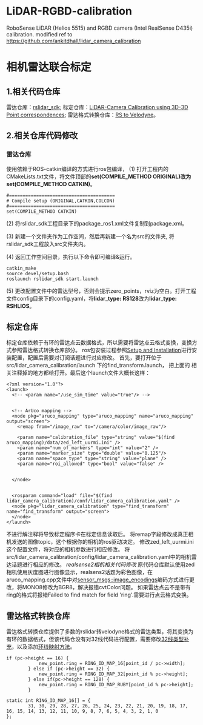 # LiDAR-RGBD-calibration
RoboSense LiDAR (Helios 5515) and RGBD camera (Intel RealSense D435i) calibration.
modified ref to https://github.com/ankitdhall/lidar_camera_calibration

# 相机雷达联合标定
## 1.相关代码仓库
雷达仓库：[rslidar_sdk](https://github.com/RoboSense-LiDAR/rslidar_sdk);
标定仓库：[LiDAR-Camera Calibration using 3D-3D Point correspondences](https://github.com/ankitdhall/lidar_camera_calibration);
雷达格式转换仓库：[RS to Velodyne](https://github.com/HViktorTsoi/rs_to_velodyne)。
## 2.相关仓库代码修改
### 雷达仓库
使用依赖于ROS-catkin编译的方式进行ros包编译，
(1) 打开工程内的CMakeLists.txt文件，将文件顶部的**set(COMPILE_METHOD ORIGINAL)**改为**set(COMPILE_METHOD CATKIN)**。

```
#=======================================
# Compile setup (ORIGINAL,CATKIN,COLCON)
#=======================================
set(COMPILE_METHOD CATKIN)
```
(2) 将rslidar_sdk工程目录下的package_ros1.xml文件复制到package.xml。

(3) 新建一个文件夹作为工作空间，然后再新建一个名为src的文件夹, 将rslidar_sdk工程放入src文件夹内。

(4) 返回工作空间目录，执行以下命令即可编译&运行。

```
catkin_make
source devel/setup.bash
roslaunch rslidar_sdk start.launch
```

(5) 更改配置文件中的雷达型号，否则会提示zero_points，rviz为空白。打开工程文件config目录下的config.yaml，将**lidar_type: RS128**改为**lidar_type: RSHLIOS**。  
## 标定仓库
标定仓库依赖于有环的雷达点云数据格式，所以需要将雷达点云格式变换，变换方式参照雷达格式转换仓库部分。
ros包安装过程参照[Setup and Installation](https://github.com/ankitdhall/lidar_camera_calibration/wiki/Welcome-to-%60lidar_camera_calibration%60-Wiki!)进行安装配置，配置后需要对订阅话题进行对应修改。
首先，要打开位于src/lidar_camera_calibration/launch 下的find_transform.launch， 把上面的 <!-- ArUco mapping --> 相关注释掉的地方都给打开。最后这个launch文件大概长这样：
```
<?xml version="1.0"?>
<launch>
  <!-- <param name="/use_sim_time" value="true"/> -->
  

  <!-- ArUco mapping -->
  <node pkg="aruco_mapping" type="aruco_mapping" name="aruco_mapping" output="screen">
    <remap from="/image_raw" to="/camera/color/image_raw"/>

    <param name="calibration_file" type="string" value="$(find aruco_mapping)/data/zed_left_uurmi.ini" /> 
    <param name="num_of_markers" type="int" value="2" />
    <param name="marker_size" type="double" value="0.125"/>
    <param name="space_type" type="string" value="plane" />
    <param name="roi_allowed" type="bool" value="false" />


  </node>  


  <rosparam command="load" file="$(find lidar_camera_calibration)/conf/lidar_camera_calibration.yaml" />
  <node pkg="lidar_camera_calibration" type="find_transform" name="find_transform" output="screen">
  </node>
</launch>
```
不进行解注释将导致标定程序卡在标定信息读取后。
将remap字段修改成真正相机发送的图像topic，这个根据你的相机的ros驱动决定。
修改zed_left_uurmi.ini 这个配置文件，将对应的相机参数进行相应修改。
将src/lidar_camera_calibration/config/lidar_camera_calibration.yaml中的相机雷达话题进行相应的修改。
*realsense2相机相关代码修改*
原代码仓库默认使用zed相机使用灰度图进行图像显示，realsens2话题为彩色图像，在aruco_mapping.cpp文件中对[sensor_msgs::image_encodings](https://github.com/ankitdhall/lidar_camera_calibration/blob/13d52954fa18ee3eef86272757555a28a2532c71/dependencies/aruco_mapping/src/aruco_mapping.cpp#L167)编码方式进行更改，将MONO8修改为BGR8，解决报错cvtColor问题。
如果雷达点云不是带有ring的格式将报错Failed to find match for field 'ring'.需要进行点云格式变换。
## 雷达格式转换仓库
雷达格式转换仓库提供了多数的rslidar转velodyne格式的雷达类型，将其变换为有环的数据格式，但该代码仓没有对32线代码进行配置，需要修改[32线类型补充](https://github.com/HViktorTsoi/rs_to_velodyne/blob/c7125ffe8616d26a74f45f91299824de0167b63d/src/rs_to_velodyne.cpp#L118)，以及添加[环线映射方法](https://github.com/HViktorTsoi/rs_to_velodyne/blob/c7125ffe8616d26a74f45f91299824de0167b63d/src/rs_to_velodyne.cpp#L22)。
```
if (pc->height == 16) {
            new_point.ring = RING_ID_MAP_16[point_id / pc->width];
        } else if (pc->height == 32) {
            new_point.ring = RING_ID_MAP_32[point_id % pc->height];
        } else if(pc->height == 128) {
            new_point.ring = RING_ID_MAP_RUBY[point_id % pc->height];
        }
```
```
static int RING_ID_MAP_16[] = {
        31, 30, 29, 28, 27, 26, 25, 24, 23, 22, 21, 20, 19, 18, 17, 16, 15, 14, 13, 12, 11, 10, 9, 8, 7, 6, 5, 4, 3, 2, 1, 0
};
```
